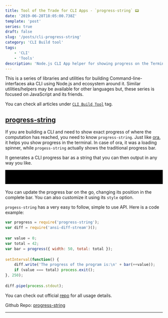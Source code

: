 ```yaml
---
title: Tool of the Trade for CLI Apps - `progress-string` 📟
date: '2019-06-28T18:05:00.738Z'
template: 'post'
series: true
draft: false
slug: '/posts/cli-progress-string'
category: 'CLI Build tool'
tags:
    - 'CLI'
    - 'Tools'
description: 'Node.js CLI App helper for showing progress on the Terminal'
---
```


This is a series of libraries and utilities for building Command-line-interfaces aka CLI using Node.js and ecosystem around it. Similar utilities/helpers may be available for other languages but, these series is focused on JavaScript and its friends.

You can check all articles under [`CLI Build Tool`](/category/cli-build-tool/) tag.

## [progress-string](https://github.com/watson/progress-string)

If you are building a CLI and need to show exact progress of where the computation has reached, you need to know `progress-string`. Just like [ora](/posts/cli-ora), it helps you show progress in the terminal. In case of ora, it was a loading spinner, while `progess-string` actually shows the traditional progress bar.

It generates a CLI progress bar as a string that you can then output in any way you like.

![Screenshot](./progressstring.gif)

You can update the progress bar on the go, changing its position in the complete bar. You can also customize it using its `style` option.

`progess-string` has a very easy to follow, simple to use API. Here is a code example:

```javascript
var progress = require('progress-string');
var diff = require('ansi-diff-stream')();

var value = 0;
var total = 42;
var bar = progress({ width: 50, total: total });

setInterval(function() {
	diff.write('The progress of the program is:\n' + bar(++value));
	if (value === total) process.exit();
}, 250);

diff.pipe(process.stdout);
```

You can check out official [repo](https://github.com/watson/progress-string) for all usage details.

Github Repo: [progress-string](https://github.com/watson/progress-string)

---
